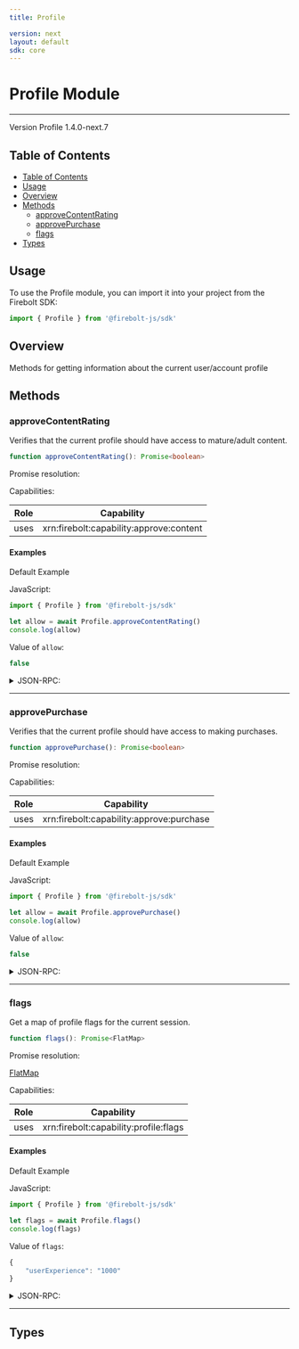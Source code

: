 ```yaml
---
title: Profile

version: next
layout: default
sdk: core
---
```


# Profile Module

---

Version Profile 1.4.0-next.7

## Table of Contents

- [Table of Contents](#table-of-contents)
- [Usage](#usage)
- [Overview](#overview)
- [Methods](#methods)
  - [approveContentRating](#approvecontentrating)
  - [approvePurchase](#approvepurchase)
  - [flags](#flags)
- [Types](#types)

## Usage

To use the Profile module, you can import it into your project from the Firebolt SDK:

```javascript
import { Profile } from '@firebolt-js/sdk'
```

## Overview

Methods for getting information about the current user/account profile

## Methods

### approveContentRating

Verifies that the current profile should have access to mature/adult content.

```typescript
function approveContentRating(): Promise<boolean>
```

Promise resolution:

Capabilities:

| Role | Capability                              |
| ---- | --------------------------------------- |
| uses | xrn:firebolt:capability:approve:content |

#### Examples

Default Example

JavaScript:

```javascript
import { Profile } from '@firebolt-js/sdk'

let allow = await Profile.approveContentRating()
console.log(allow)
```

Value of `allow`:

```javascript
false
```

<details markdown="1" >
<summary>JSON-RPC:</summary>
Request:

```json
{
  "jsonrpc": "2.0",
  "id": 1,
  "method": "Profile.approveContentRating",
  "params": {}
}
```

Response:

```json
{
  "jsonrpc": "2.0",
  "id": 1,
  "result": false
}
```

</details>

---

### approvePurchase

Verifies that the current profile should have access to making purchases.

```typescript
function approvePurchase(): Promise<boolean>
```

Promise resolution:

Capabilities:

| Role | Capability                               |
| ---- | ---------------------------------------- |
| uses | xrn:firebolt:capability:approve:purchase |

#### Examples

Default Example

JavaScript:

```javascript
import { Profile } from '@firebolt-js/sdk'

let allow = await Profile.approvePurchase()
console.log(allow)
```

Value of `allow`:

```javascript
false
```

<details markdown="1" >
<summary>JSON-RPC:</summary>
Request:

```json
{
  "jsonrpc": "2.0",
  "id": 1,
  "method": "Profile.approvePurchase",
  "params": {}
}
```

Response:

```json
{
  "jsonrpc": "2.0",
  "id": 1,
  "result": false
}
```

</details>

---

### flags

Get a map of profile flags for the current session.

```typescript
function flags(): Promise<FlatMap>
```

Promise resolution:

[FlatMap](../Types/schemas/#FlatMap)

Capabilities:

| Role | Capability                            |
| ---- | ------------------------------------- |
| uses | xrn:firebolt:capability:profile:flags |

#### Examples

Default Example

JavaScript:

```javascript
import { Profile } from '@firebolt-js/sdk'

let flags = await Profile.flags()
console.log(flags)
```

Value of `flags`:

```javascript
{
	"userExperience": "1000"
}
```

<details markdown="1" >
<summary>JSON-RPC:</summary>
Request:

```json
{
  "jsonrpc": "2.0",
  "id": 1,
  "method": "Profile.flags",
  "params": {}
}
```

Response:

```json
{
  "jsonrpc": "2.0",
  "id": 1,
  "result": {
    "userExperience": "1000"
  }
}
```

</details>

---

## Types
